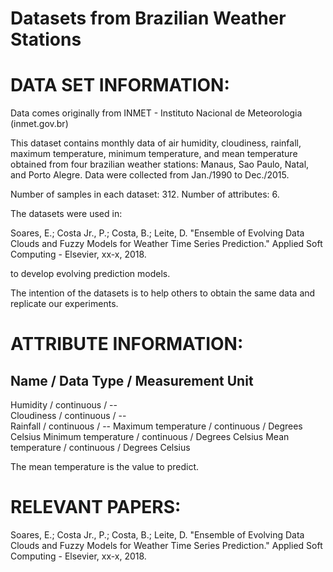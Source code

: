 # Datasets from Brazilian Weather Stations

# DATA SET INFORMATION:

Data comes originally from INMET - Instituto Nacional de Meteorologia (inmet.gov.br)

This dataset contains monthly data of air humidity, cloudiness, rainfall, maximum temperature, minimum temperature, and mean temperature obtained from four brazilian weather stations: Manaus, Sao Paulo, Natal, and Porto Alegre. Data were collected from Jan./1990 to Dec./2015.

Number of samples in each dataset: 312.
Number of attributes: 6.

The datasets were used in:

Soares, E.; Costa Jr., P.; Costa, B.; Leite, D.
"Ensemble of Evolving Data Clouds and Fuzzy Models for Weather Time Series Prediction."
Applied Soft Computing - Elsevier, xx-x, 2018.

to develop evolving prediction models.

The intention of the datasets is to help others to obtain the same data and replicate our experiments.


# ATTRIBUTE INFORMATION:

Name / Data Type / Measurement Unit
----------------------------- 
Humidity / continuous / --  
Cloudiness / continuous / --  
Rainfall	/ continuous / -- 
Maximum temperature / continuous / Degrees Celsius
Minimum temperature / continuous / Degrees Celsius
Mean temperature / continuous	/ Degrees Celsius

The mean temperature is the value to predict.

# RELEVANT PAPERS:

Soares, E.; Costa Jr., P.; Costa, B.; Leite, D.
"Ensemble of Evolving Data Clouds and Fuzzy Models for Weather Time Series Prediction."
Applied Soft Computing - Elsevier, xx-x, 2018.


